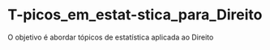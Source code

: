 # T-picos_em_estat-stica_para_Direito
O objetivo é abordar tópicos de estatística aplicada ao Direito
